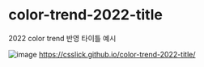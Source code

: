 # color-trend-2022-title
2022 color trend 반영 타이틀 예시

![image](https://user-images.githubusercontent.com/24298382/200777054-28e8e072-648a-4912-9348-f78af143c020.png)
https://csslick.github.io/color-trend-2022-title/
